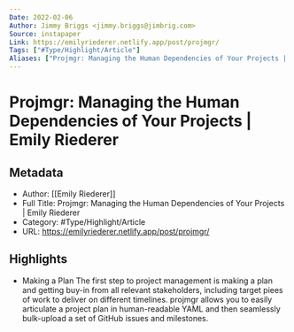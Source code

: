 ```yaml
---
Date: 2022-02-06
Author: Jimmy Briggs <jimmy.briggs@jimbrig.com>
Source: instapaper
Link: https://emilyriederer.netlify.app/post/projmgr/
Tags: ["#Type/Highlight/Article"]
Aliases: ["Projmgr: Managing the Human Dependencies of Your Projects | Emily Riederer", "Projmgr: Managing the Human Dependencies of Your Projects | Emily Riederer"]
---
```

# Projmgr: Managing the Human Dependencies of Your Projects | Emily Riederer

## Metadata
- Author: [[Emily Riederer]]
- Full Title: Projmgr: Managing the Human Dependencies of Your Projects | Emily Riederer
- Category: #Type/Highlight/Article
- URL: https://emilyriederer.netlify.app/post/projmgr/

## Highlights
- Making a Plan
  The first step to project management is making a plan and getting buy-in from all relevant stakeholders, including target piees of work to deliver on different timelines. projmgr allows you to easily articulate a project plan in human-readable YAML and then seamlessly bulk-upload a set of GitHub issues and milestones.
